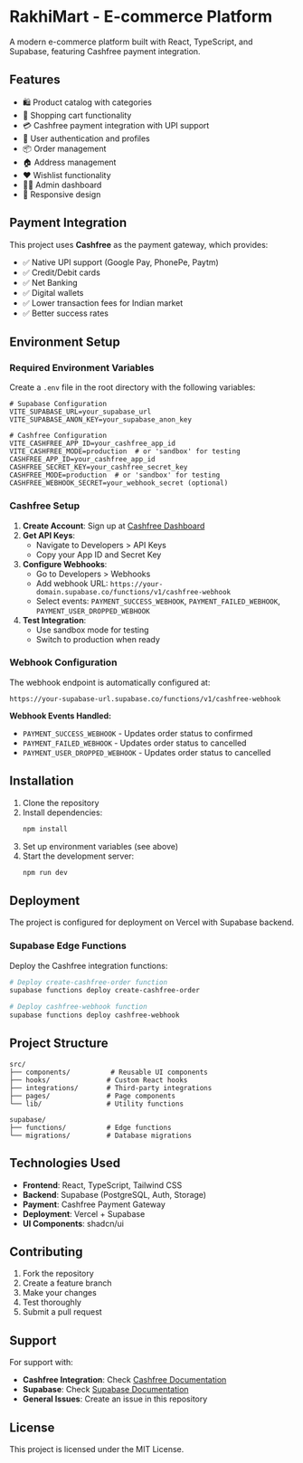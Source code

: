 # RakhiMart - E-commerce Platform

A modern e-commerce platform built with React, TypeScript, and Supabase, featuring Cashfree payment integration.

## Features

- 🛍️ Product catalog with categories
- 🛒 Shopping cart functionality
- 💳 Cashfree payment integration with UPI support
- 👤 User authentication and profiles
- 📦 Order management
- 🏠 Address management
- ❤️ Wishlist functionality
- 👨‍💼 Admin dashboard
- 📱 Responsive design

## Payment Integration

This project uses **Cashfree** as the payment gateway, which provides:

- ✅ Native UPI support (Google Pay, PhonePe, Paytm)
- ✅ Credit/Debit cards
- ✅ Net Banking
- ✅ Digital wallets
- ✅ Lower transaction fees for Indian market
- ✅ Better success rates

## Environment Setup

### Required Environment Variables

Create a `.env` file in the root directory with the following variables:

```env
# Supabase Configuration
VITE_SUPABASE_URL=your_supabase_url
VITE_SUPABASE_ANON_KEY=your_supabase_anon_key

# Cashfree Configuration
VITE_CASHFREE_APP_ID=your_cashfree_app_id
VITE_CASHFREE_MODE=production  # or 'sandbox' for testing
CASHFREE_APP_ID=your_cashfree_app_id
CASHFREE_SECRET_KEY=your_cashfree_secret_key
CASHFREE_MODE=production  # or 'sandbox' for testing
CASHFREE_WEBHOOK_SECRET=your_webhook_secret (optional)
```

### Cashfree Setup

1. **Create Account**: Sign up at [Cashfree Dashboard](https://merchant.cashfree.com/)
2. **Get API Keys**: 
   - Navigate to Developers > API Keys
   - Copy your App ID and Secret Key
3. **Configure Webhooks**:
   - Go to Developers > Webhooks
   - Add webhook URL: `https://your-domain.supabase.co/functions/v1/cashfree-webhook`
   - Select events: `PAYMENT_SUCCESS_WEBHOOK`, `PAYMENT_FAILED_WEBHOOK`, `PAYMENT_USER_DROPPED_WEBHOOK`
4. **Test Integration**:
   - Use sandbox mode for testing
   - Switch to production when ready

### Webhook Configuration

The webhook endpoint is automatically configured at:
```
https://your-supabase-url.supabase.co/functions/v1/cashfree-webhook
```

**Webhook Events Handled:**
- `PAYMENT_SUCCESS_WEBHOOK` - Updates order status to confirmed
- `PAYMENT_FAILED_WEBHOOK` - Updates order status to cancelled
- `PAYMENT_USER_DROPPED_WEBHOOK` - Updates order status to cancelled

## Installation

1. Clone the repository
2. Install dependencies:
   ```bash
   npm install
   ```
3. Set up environment variables (see above)
4. Start the development server:
   ```bash
   npm run dev
   ```

## Deployment

The project is configured for deployment on Vercel with Supabase backend.

### Supabase Edge Functions

Deploy the Cashfree integration functions:

```bash
# Deploy create-cashfree-order function
supabase functions deploy create-cashfree-order

# Deploy cashfree-webhook function
supabase functions deploy cashfree-webhook
```

## Project Structure

```
src/
├── components/          # Reusable UI components
├── hooks/              # Custom React hooks
├── integrations/       # Third-party integrations
├── pages/              # Page components
└── lib/                # Utility functions

supabase/
├── functions/          # Edge functions
└── migrations/         # Database migrations
```

## Technologies Used

- **Frontend**: React, TypeScript, Tailwind CSS
- **Backend**: Supabase (PostgreSQL, Auth, Storage)
- **Payment**: Cashfree Payment Gateway
- **Deployment**: Vercel + Supabase
- **UI Components**: shadcn/ui

## Contributing

1. Fork the repository
2. Create a feature branch
3. Make your changes
4. Test thoroughly
5. Submit a pull request

## Support

For support with:
- **Cashfree Integration**: Check [Cashfree Documentation](https://docs.cashfree.com/)
- **Supabase**: Check [Supabase Documentation](https://supabase.com/docs)
- **General Issues**: Create an issue in this repository

## License

This project is licensed under the MIT License.